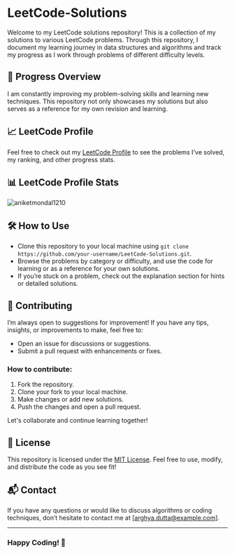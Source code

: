 # LeetCode-Solutions

Welcome to my LeetCode solutions repository! This is a collection of my solutions to various LeetCode problems. Through this repository, I document my learning journey in data structures and algorithms and track my progress as I work through problems of different difficulty levels.

## 🚀 Progress Overview

I am constantly improving my problem-solving skills and learning new techniques. This repository not only showcases my solutions but also serves as a reference for my own revision and learning.

## 📈 LeetCode Profile

Feel free to check out my [LeetCode Profile](https://leetcode.com/u/aniket21destiny/) to see the problems I've solved, my ranking, and other progress stats.

## 📊 LeetCode Profile Stats

<p> <img src="https://leetcard.jacoblin.cool/aniket21destiny?ext=contest" alt="aniketmondal1210"> </p>

## 🛠️ How to Use

- Clone this repository to your local machine using `git clone https://github.com/your-username/LeetCode-Solutions.git`.
- Browse the problems by category or difficulty, and use the code for learning or as a reference for your own solutions.
- If you’re stuck on a problem, check out the explanation section for hints or detailed solutions.

## 🤝 Contributing

I’m always open to suggestions for improvement! If you have any tips, insights, or improvements to make, feel free to:
- Open an issue for discussions or suggestions.
- Submit a pull request with enhancements or fixes.

### How to contribute:
1. Fork the repository.
2. Clone your fork to your local machine.
3. Make changes or add new solutions.
4. Push the changes and open a pull request.

Let's collaborate and continue learning together!

## 📝 License

This repository is licensed under the [MIT License](./LICENSE). Feel free to use, modify, and distribute the code as you see fit!

## 📬 Contact

If you have any questions or would like to discuss algorithms or coding techniques, don’t hesitate to contact me at [arghya.dutta@example.com].

---

### Happy Coding! 🎉
